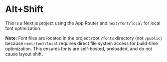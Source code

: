 # Alt+Shift

This is a Next.js project using the App Router and `next/font/local` for local font optimization.

**Note:** Font files are located in the project root `/fonts` directory (not `/public`) because `next/font/local` requires direct file system access for build-time optimization. This ensures fonts are self-hosted, preloaded, and do not cause layout shift.
